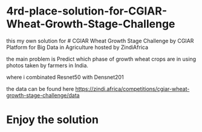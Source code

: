 # 4rd-place-solution-for-CGIAR-Wheat-Growth-Stage-Challenge

this my own solution for # CGIAR Wheat Growth Stage Challenge by CGIAR Platform for Big Data in Agriculture 
hosted by ZindiAfrica 
 
the main problem is Predict which phase of growth wheat crops are in using photos taken by farmers in India.

where i combinated Resnet50 with Densnet201

the data can be found here https://zindi.africa/competitions/cgiar-wheat-growth-stage-challenge/data

# Enjoy the solution
